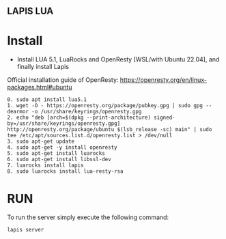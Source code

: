 ## LAPIS LUA

# Install

* Install LUA 5.1, LuaRocks and OpenResty [WSL/with Ubuntu 22.04], and finally install Lapis

Official installation guide of OpenResty: 
https://openresty.org/en/linux-packages.html#ubuntu


```
0. sudo apt install lua5.1
1. wget -O - https://openresty.org/package/pubkey.gpg | sudo gpg --dearmor -o /usr/share/keyrings/openresty.gpg
2. echo "deb [arch=$(dpkg --print-architecture) signed-by=/usr/share/keyrings/openresty.gpg] http://openresty.org/package/ubuntu $(lsb_release -sc) main" | sudo tee /etc/apt/sources.list.d/openresty.list > /dev/null
3. sudo apt-get update
4. sudo apt-get -y install openresty
5. sudo apt-get install luarocks
6. sudo apt-get install libssl-dev
7. luarocks install lapis
8. sudo luarocks install lua-resty-rsa
```

# RUN
To run the server simply execute the following command:
```
lapis server
```
